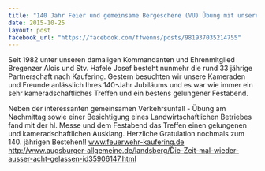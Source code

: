 ```yaml
---
title: "140 Jahr Feier und gemeinsame Bergeschere (VU) Übung mit unseren Kameraden der Partnerfeuerwehr in Kaufering"
date: 2015-10-25
layout: post
facebook_url: "https://facebook.com/ffwenns/posts/981937035214755"
---
```


Seit 1982 unter unseren damaligen Kommandanten und Ehrenmitglied Bregenzer Alois und Stv. Hafele Josef besteht nunmehr die rund 33 jährige Partnerschaft nach Kaufering. Gestern besuchten wir unsere Kameraden und Freunde anlässlich Ihres 140-Jahr Jubiläums und es war wie immer ein sehr kameradschaftliches Treffen und ein bestens gelungener Festabend.

Neben der interessanten gemeinsamen Verkehrsunfall - Übung am Nachmittag sowie einer Besichtigung eines Landwirtschaftlichen Betriebes fand mit der hl. Messe und dem Festabend das Treffen einen gelungenen und kameradschaftlichen Ausklang. Herzliche Gratulation nochmals zum 140. jährigen Bestehen!!
www.feuerwehr-kaufering.de
http://www.augsburger-allgemeine.de/landsberg/Die-Zeit-mal-wieder-ausser-acht-gelassen-id35906147.html
